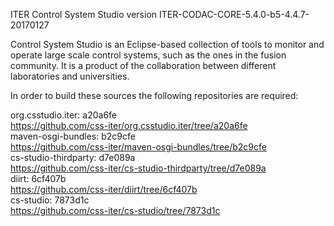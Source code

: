 ITER Control System Studio version ITER-CODAC-CORE-5.4.0-b5-4.4.7-20170127

Control System Studio is an Eclipse-based collection of tools
to monitor and operate large scale control systems, such as the
ones in the fusion community. It is a product of the collaboration
between different laboratories and universities.

In order to build these sources the following repositories are required:

org.csstudio.iter: a20a6fe  
<https://github.com/css-iter/org.csstudio.iter/tree/a20a6fe>  
maven-osgi-bundles: b2c9cfe  
<https://github.com/css-iter/maven-osgi-bundles/tree/b2c9cfe>  
cs-studio-thirdparty: d7e089a  
<https://github.com/css-iter/cs-studio-thirdparty/tree/d7e089a>  
diirt: 6cf407b  
<https://github.com/css-iter/diirt/tree/6cf407b>  
cs-studio: 7873d1c  
<https://github.com/css-iter/cs-studio/tree/7873d1c>  
